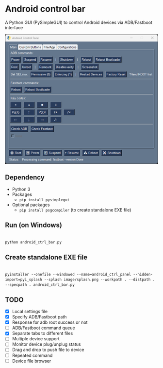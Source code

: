 # Android control bar

A Python GUI (PySimpleGUI) to control Android devices via ADB/Fastboot interface

![Main UI](https://github.com/oldclock/android-control-bar/blob/main/image/for_readme/main_ui.png)

## Dependency

- Python 3
- Packages
  - <code>pip install pysimplegui</code>
- Optional packages
  - <code>pip install psgcompiler</code> (to create standalone EXE file)

## Run (on Windows)

<code>
python android_ctrl_bar.py
</code>

## Create standalone EXE file

<code>
pyinstaller --onefile --windowed --name=android_ctrl_panel --hidden-import=pyi_splash --splash image/splash.png --workpath . --distpath . --specpath . android_ctrl_bar.py
</code>

## TODO

- [x] Local settings file
- [x] Specify ADB/Fastboot path
- [x] Response for adb root success or not
- [ ] ADB/Fastboot command queue
- [x] Separate tabs to different files
- [ ] Multiple device support
- [ ] Monitor device plug/unplug status
- [ ] Drag and drop to push file to device
- [ ] Repeated command
- [ ] Device file browser
